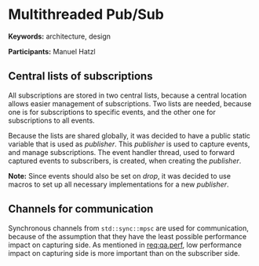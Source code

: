 # Multithreaded Pub/Sub

**Keywords:** architecture, design

**Participants:** Manuel Hatzl

## Central lists of subscriptions

All subscriptions are stored in two central lists, because a central location allows easier management of subscriptions.
Two lists are needed, because one is for subscriptions to specific events, and the other one for subscriptions to all events.

Because the lists are shared globally, it was decided to have a public static variable that is used as *publisher*.
This *publisher* is used to capture events, and manage subscriptions. The event handler thread, used to forward captured events to subscribers, is created, when creating the *publisher*.

**Note:** Since events should also be set on *drop*, it was decided to use macros to set up all necessary implementations for a new *publisher*.

## Channels for communication

Synchronous channels from `std::sync::mpsc` are used for communication, because of the assumption that they have the least possible performance impact on capturing side. As mentioned in [req:qa.perf](5-REQ-qa#qaperf-performance-considerations-for-evident), low performance impact on capturing side is more important than on the subscriber side.
